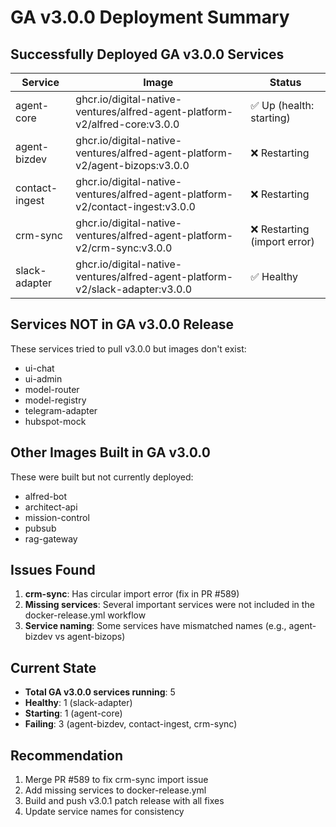 # GA v3.0.0 Deployment Summary

## Successfully Deployed GA v3.0.0 Services

| Service | Image | Status |
|---------|-------|--------|
| agent-core | ghcr.io/digital-native-ventures/alfred-agent-platform-v2/alfred-core:v3.0.0 | ✅ Up (health: starting) |
| agent-bizdev | ghcr.io/digital-native-ventures/alfred-agent-platform-v2/agent-bizops:v3.0.0 | ❌ Restarting |
| contact-ingest | ghcr.io/digital-native-ventures/alfred-agent-platform-v2/contact-ingest:v3.0.0 | ❌ Restarting |
| crm-sync | ghcr.io/digital-native-ventures/alfred-agent-platform-v2/crm-sync:v3.0.0 | ❌ Restarting (import error) |
| slack-adapter | ghcr.io/digital-native-ventures/alfred-agent-platform-v2/slack-adapter:v3.0.0 | ✅ Healthy |

## Services NOT in GA v3.0.0 Release

These services tried to pull v3.0.0 but images don't exist:
- ui-chat
- ui-admin  
- model-router
- model-registry
- telegram-adapter
- hubspot-mock

## Other Images Built in GA v3.0.0

These were built but not currently deployed:
- alfred-bot
- architect-api
- mission-control
- pubsub
- rag-gateway

## Issues Found

1. **crm-sync**: Has circular import error (fix in PR #589)
2. **Missing services**: Several important services were not included in the docker-release.yml workflow
3. **Service naming**: Some services have mismatched names (e.g., agent-bizdev vs agent-bizops)

## Current State

- **Total GA v3.0.0 services running**: 5
- **Healthy**: 1 (slack-adapter)
- **Starting**: 1 (agent-core)
- **Failing**: 3 (agent-bizdev, contact-ingest, crm-sync)

## Recommendation

1. Merge PR #589 to fix crm-sync import issue
2. Add missing services to docker-release.yml
3. Build and push v3.0.1 patch release with all fixes
4. Update service names for consistency